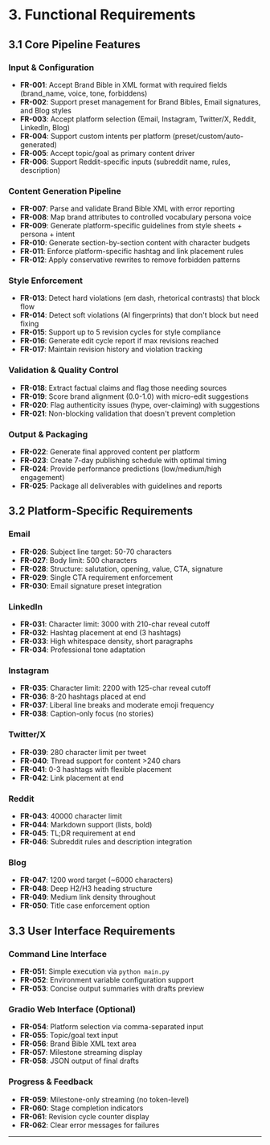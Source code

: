 # 3. Functional Requirements

## 3.1 Core Pipeline Features

### Input & Configuration
- **FR-001**: Accept Brand Bible in XML format with required fields (brand_name, voice, tone, forbiddens)
- **FR-002**: Support preset management for Brand Bibles, Email signatures, and Blog styles
- **FR-003**: Accept platform selection (Email, Instagram, Twitter/X, Reddit, LinkedIn, Blog)
- **FR-004**: Support custom intents per platform (preset/custom/auto-generated)
- **FR-005**: Accept topic/goal as primary content driver
- **FR-006**: Support Reddit-specific inputs (subreddit name, rules, description)

### Content Generation Pipeline
- **FR-007**: Parse and validate Brand Bible XML with error reporting
- **FR-008**: Map brand attributes to controlled vocabulary persona voice
- **FR-009**: Generate platform-specific guidelines from style sheets + persona + intent
- **FR-010**: Generate section-by-section content with character budgets
- **FR-011**: Enforce platform-specific hashtag and link placement rules
- **FR-012**: Apply conservative rewrites to remove forbidden patterns

### Style Enforcement
- **FR-013**: Detect hard violations (em dash, rhetorical contrasts) that block flow
- **FR-014**: Detect soft violations (AI fingerprints) that don't block but need fixing
- **FR-015**: Support up to 5 revision cycles for style compliance
- **FR-016**: Generate edit cycle report if max revisions reached
- **FR-017**: Maintain revision history and violation tracking

### Validation & Quality Control
- **FR-018**: Extract factual claims and flag those needing sources
- **FR-019**: Score brand alignment (0.0-1.0) with micro-edit suggestions
- **FR-020**: Flag authenticity issues (hype, over-claiming) with suggestions
- **FR-021**: Non-blocking validation that doesn't prevent completion

### Output & Packaging
- **FR-022**: Generate final approved content per platform
- **FR-023**: Create 7-day publishing schedule with optimal timing
- **FR-024**: Provide performance predictions (low/medium/high engagement)
- **FR-025**: Package all deliverables with guidelines and reports

## 3.2 Platform-Specific Requirements

### Email
- **FR-026**: Subject line target: 50-70 characters
- **FR-027**: Body limit: 500 characters
- **FR-028**: Structure: salutation, opening, value, CTA, signature
- **FR-029**: Single CTA requirement enforcement
- **FR-030**: Email signature preset integration

### LinkedIn
- **FR-031**: Character limit: 3000 with 210-char reveal cutoff
- **FR-032**: Hashtag placement at end (3 hashtags)
- **FR-033**: High whitespace density, short paragraphs
- **FR-034**: Professional tone adaptation

### Instagram
- **FR-035**: Character limit: 2200 with 125-char reveal cutoff
- **FR-036**: 8-20 hashtags placed at end
- **FR-037**: Liberal line breaks and moderate emoji frequency
- **FR-038**: Caption-only focus (no stories)

### Twitter/X
- **FR-039**: 280 character limit per tweet
- **FR-040**: Thread support for content >240 chars
- **FR-041**: 0-3 hashtags with flexible placement
- **FR-042**: Link placement at end

### Reddit
- **FR-043**: 40000 character limit
- **FR-044**: Markdown support (lists, bold)
- **FR-045**: TL;DR requirement at end
- **FR-046**: Subreddit rules and description integration

### Blog
- **FR-047**: 1200 word target (~6000 characters)
- **FR-048**: Deep H2/H3 heading structure
- **FR-049**: Medium link density throughout
- **FR-050**: Title case enforcement option

## 3.3 User Interface Requirements

### Command Line Interface
- **FR-051**: Simple execution via `python main.py`
- **FR-052**: Environment variable configuration support
- **FR-053**: Concise output summaries with drafts preview

### Gradio Web Interface (Optional)
- **FR-054**: Platform selection via comma-separated input
- **FR-055**: Topic/goal text input
- **FR-056**: Brand Bible XML text area
- **FR-057**: Milestone streaming display
- **FR-058**: JSON output of final drafts

### Progress & Feedback
- **FR-059**: Milestone-only streaming (no token-level)
- **FR-060**: Stage completion indicators
- **FR-061**: Revision cycle counter display
- **FR-062**: Clear error messages for failures

---
